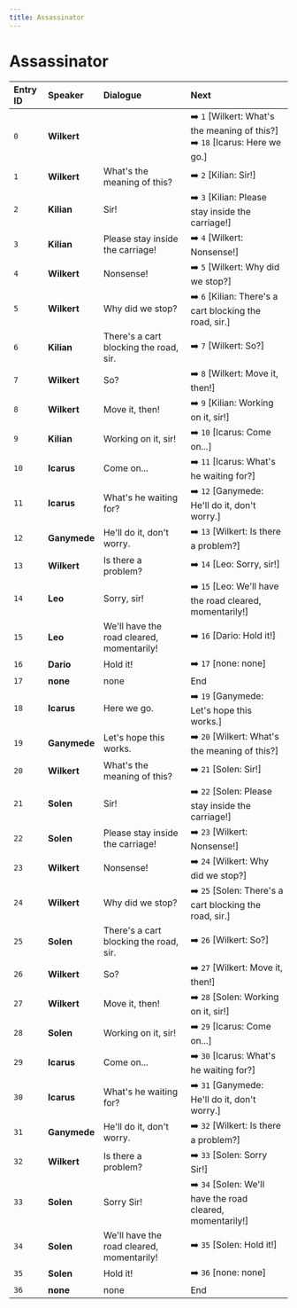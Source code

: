 ```yaml
---
title: Assassinator
---
```


# Assassinator


| Entry ID | Speaker | Dialogue | Next |
| :------- | :------ | :------- | :------------ |
| `0` | **Wilkert** |  | ➡️ `1` \[Wilkert: What's the meaning of this?\]<br>➡️ `18` \[Icarus: Here we go\.\] |
| `1` | **Wilkert** | What's the meaning of this? | ➡️ `2` \[Kilian: Sir\!\] |
| `2` | **Kilian** | Sir\! | ➡️ `3` \[Kilian: Please stay inside the carriage\!\] |
| `3` | **Kilian** | Please stay inside the carriage\! | ➡️ `4` \[Wilkert: Nonsense\!\] |
| `4` | **Wilkert** | Nonsense\! | ➡️ `5` \[Wilkert: Why did we stop?\] |
| `5` | **Wilkert** | Why did we stop? | ➡️ `6` \[Kilian: There's a cart blocking the road, sir\.\] |
| `6` | **Kilian** | There's a cart blocking the road, sir\. | ➡️ `7` \[Wilkert: So?\] |
| `7` | **Wilkert** | So? | ➡️ `8` \[Wilkert: Move it, then\!\] |
| `8` | **Wilkert** | Move it, then\! | ➡️ `9` \[Kilian: Working on it, sir\!\] |
| `9` | **Kilian** | Working on it, sir\! | ➡️ `10` \[Icarus: Come on\.\.\.\] |
| `10` | **Icarus** | Come on\.\.\. | ➡️ `11` \[Icarus: What's he waiting for?\] |
| `11` | **Icarus** | What's he waiting for? | ➡️ `12` \[Ganymede: He'll do it, don't worry\.\] |
| `12` | **Ganymede** | He'll do it, don't worry\. | ➡️ `13` \[Wilkert: Is there a problem?\] |
| `13` | **Wilkert** | Is there a problem? | ➡️ `14` \[Leo: Sorry, sir\!\] |
| `14` | **Leo** | Sorry, sir\! | ➡️ `15` \[Leo: We'll have the road cleared, momentarily\!\] |
| `15` | **Leo** | We'll have the road cleared, momentarily\! | ➡️ `16` \[Dario: Hold it\!\] |
| `16` | **Dario** | Hold it\! | ➡️ `17` \[none: none\] |
| `17` | **none** | none | End |
| `18` | **Icarus** | Here we go\. | ➡️ `19` \[Ganymede: Let's hope this works\.\] |
| `19` | **Ganymede** | Let's hope this works\. | ➡️ `20` \[Wilkert: What's the meaning of this?\] |
| `20` | **Wilkert** | What's the meaning of this? | ➡️ `21` \[Solen: Sir\!\] |
| `21` | **Solen** | Sir\! | ➡️ `22` \[Solen: Please stay inside the carriage\!\] |
| `22` | **Solen** | Please stay inside the carriage\! | ➡️ `23` \[Wilkert: Nonsense\!\] |
| `23` | **Wilkert** | Nonsense\! | ➡️ `24` \[Wilkert: Why did we stop?\] |
| `24` | **Wilkert** | Why did we stop? | ➡️ `25` \[Solen: There's a cart blocking the road, sir\.\] |
| `25` | **Solen** | There's a cart blocking the road, sir\. | ➡️ `26` \[Wilkert: So?\] |
| `26` | **Wilkert** | So? | ➡️ `27` \[Wilkert: Move it, then\!\] |
| `27` | **Wilkert** | Move it, then\! | ➡️ `28` \[Solen: Working on it, sir\!\] |
| `28` | **Solen** | Working on it, sir\! | ➡️ `29` \[Icarus: Come on\.\.\.\] |
| `29` | **Icarus** | Come on\.\.\. | ➡️ `30` \[Icarus: What's he waiting for?\] |
| `30` | **Icarus** | What's he waiting for? | ➡️ `31` \[Ganymede: He'll do it, don't worry\.\] |
| `31` | **Ganymede** | He'll do it, don't worry\. | ➡️ `32` \[Wilkert: Is there a problem?\] |
| `32` | **Wilkert** | Is there a problem? | ➡️ `33` \[Solen: Sorry Sir\!\] |
| `33` | **Solen** | Sorry Sir\! | ➡️ `34` \[Solen: We'll have the road cleared, momentarily\!\] |
| `34` | **Solen** | We'll have the road cleared, momentarily\! | ➡️ `35` \[Solen: Hold it\!\] |
| `35` | **Solen** | Hold it\! | ➡️ `36` \[none: none\] |
| `36` | **none** | none | End |
